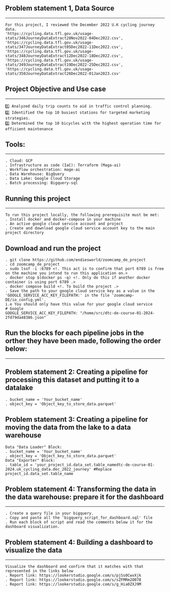 ## Problem statement 1, Data Source
_ _ _
    For this project, I reviewed the December 2022 U.K cycling journey data.
    'https://cycling.data.tfl.gov.uk/usage-stats/346JourneyDataExtract28Nov2022-04Dec2022.csv',
    'https://cycling.data.tfl.gov.uk/usage-stats/347JourneyDataExtract05Dec2022-11Dec2022.csv',
    'https://cycling.data.tfl.gov.uk/usage-stats/348JourneyDataExtract12Dec2022-18Dec2022.csv',
    'https://cycling.data.tfl.gov.uk/usage-stats/349JourneyDataExtract19Dec2022-25Dec2022.csv',
    'https://cycling.data.tfl.gov.uk/usage-stats/350JourneyDataExtract26Dec2022-01Jan2023.csv'

## Project Objective and Use case
_ _ _
    1️⃣ Analyzed daily trip counts to aid in traffic control planning.
    2️⃣ Identified the top 10 busiest stations for targeted marketing strategies.
    3️⃣ Determined the top 10 bicycles with the highest operation time for efficient maintenance 

## Tools:
_ _ _ 
    . Cloud: GCP
    . Infrastructure as code (IaC): Terraform (Maga-ai)
    . Workflow orchestration: mage-ai
    . Data Warehouse: BigQuery
    . Data Lake: Google Cloud Storage
    . Batch processing: Bigquery-sql

## Running this project
_ _ _
    To run this project locally, the following prerequisite must be met:
    . Install docker and docker-compose in your machine
    . An active google cloud service account and project
    . Create and download google cloud service account key to the main project directory

## Download and run the project
    . git clone https://github.com/endiesworld/zoomcamp_de_project
    . cd zoomcamp_de_project
    . sudo lsof -i :6789 <!. This act is to confirm that port 6789 is free on the machine you intend to run this application on.>
    . docker stop $(docker ps -q) <!. Only do this if another docker container is using port 6789 .>
    . docker compose build <!. To build the project .>
    . Save the path to your google cloud service key as a value in the 'GOOGLE_SERVICE_ACC_KEY_FILEPATH:' in the file 'zoomcamp-DE/io_config.yml'.
    i.e You should only have this value for your google cloud service
    # Google
    GOOGLE_SERVICE_ACC_KEY_FILEPATH: "/home/src/dtc-de-course-01-2024-2fd79da48386.json"

## Run the blocks for each pipeline jobs in the orther they have been made, following the order below:
_ _ _

## Problem statement 2: Creating a pipeline for processing this dataset and putting it to a datalake
<!-- To run the Data "Exporter Block" for this pipeline you must have created a bucket in GCP and have your bucket name save in the block as shown below:-->
    . bucket_name = 'Your_bucket_name'
    . object_key = 'Object_key_to_store_data.parquet'

## Problem statement 3: Creating a pipeline for moving the data from the lake to a data warehouse
<!-- Before running the Data "Data Loader" and "Exporter Block" for this pipeline you must do the below:-->
    Data "Data Loader" Block:
    . bucket_name = 'Your_bucket_name' 
    . object_key = 'Object_key_to_store_data.parquet'
    Data "Exporter" Block:
    . table_id = 'your_project_id.data_set.table_namedtc-de-course-01-2024.uk_cycling_data.dec_2022_journey' #Replace project_id.data_set.table_name

## Problem statement 4: Transforming the data in the data warehouse: prepare it for the dashboard
_ _ _ 
    . Create a query file in your bigquery.
    . Copy and paste all the 'bigquery_script_for_dashboard.sql' file
    . Run each block of script and read the comments below it for the dashboard visualization.

## Problem statement 4: Building a dashboard to visualize the data
_ _ _
    Visualize the dashboard and confirm that it matches with that represented in the links below
    . Report link: https://lookerstudio.google.com/s/pjSs0CwvXjk
    . Report link: https://lookerstudio.google.com/s/sZFMRm2O078
    . Report link: https://lookerstudio.google.com/s/g_Hia0ZXJ9M


